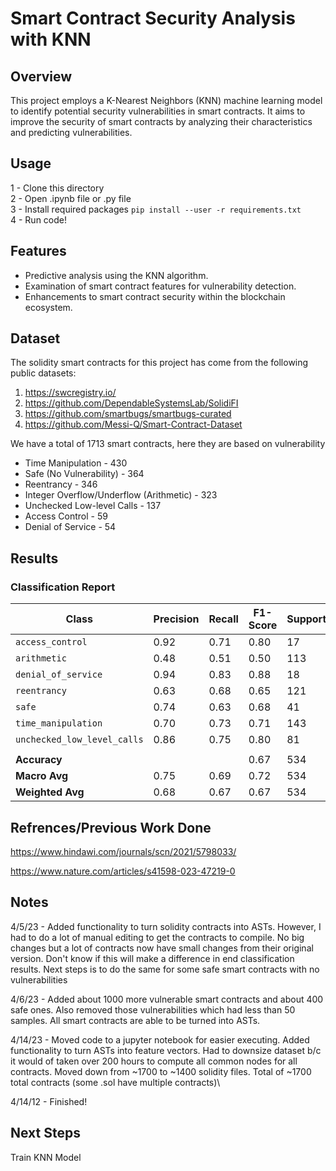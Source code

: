 # Smart Contract Security Analysis with KNN

## Overview

This project employs a K-Nearest Neighbors (KNN) machine learning model to identify potential security vulnerabilities in smart contracts. It aims to improve the security of smart contracts by analyzing their characteristics and predicting vulnerabilities.

## Usage
1 - Clone this directory \
2 - Open .ipynb file or .py file\
3 - Install required packages `pip install --user -r requirements.txt`\
4 - Run code!



## Features

- Predictive analysis using the KNN algorithm.
- Examination of smart contract features for vulnerability detection.
- Enhancements to smart contract security within the blockchain ecosystem.

## Dataset
The solidity smart contracts for this project has come from the following public datasets:
1. https://swcregistry.io/
2. https://github.com/DependableSystemsLab/SolidiFI
3. https://github.com/smartbugs/smartbugs-curated
4. https://github.com/Messi-Q/Smart-Contract-Dataset

We have a total of 1713 smart contracts, here they are based on vulnerability
* Time Manipulation - 430
* Safe (No Vulnerability) - 364
* Reentrancy - 346
* Integer Overflow/Underflow (Arithmetic) - 323
* Unchecked Low-level Calls - 137
* Access Control - 59
* Denial of Service - 54

## Results

### Classification Report

| Class                    | Precision | Recall | F1-Score | Support |
|--------------------------|-----------|--------|----------|---------|
| `access_control`         | 0.92      | 0.71   | 0.80     | 17      |
| `arithmetic`             | 0.48      | 0.51   | 0.50     | 113     |
| `denial_of_service`      | 0.94      | 0.83   | 0.88     | 18      |
| `reentrancy`             | 0.63      | 0.68   | 0.65     | 121     |
| `safe`                   | 0.74      | 0.63   | 0.68     | 41      |
| `time_manipulation`      | 0.70      | 0.73   | 0.71     | 143     |
| `unchecked_low_level_calls` | 0.86  | 0.75   | 0.80     | 81      |
|                          |           |        |          |         |
| **Accuracy**             |           |        | 0.67     | 534     |
| **Macro Avg**            | 0.75      | 0.69   | 0.72     | 534     |
| **Weighted Avg**         | 0.68      | 0.67   | 0.67     | 534     |



## Refrences/Previous Work Done
https://www.hindawi.com/journals/scn/2021/5798033/

https://www.nature.com/articles/s41598-023-47219-0

## Notes
4/5/23 - Added functionality to turn solidity contracts into ASTs. However, I had to do a lot of manual editing to get the contracts to compile. No big changes but a lot of contracts now have small changes from their original version. Don't know if this will make a difference in end classification results. Next steps is to do the same for some safe smart contracts with no vulnerabilities

4/6/23 - Added about 1000 more vulnerable smart contracts and about 400 safe ones. Also removed those vulnerabilities which had less than 50 samples. All smart contracts are able to be turned into ASTs.

4/14/23 - Moved code to a jupyter notebook for easier executing. Added functionality to turn ASTs into feature vectors. Had to downsize dataset b/c it would of taken over 200 hours to compute all common nodes for all contracts. Moved down from ~1700 to ~1400 solidity files. Total of ~1700 total contracts (some .sol have multiple contracts)\

4/14/12 - Finished!


## Next Steps
Train KNN Model

